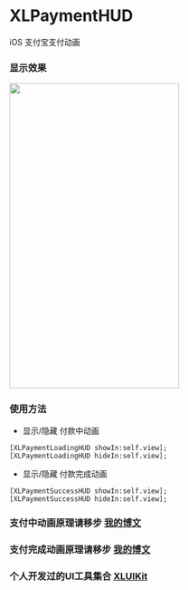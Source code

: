 # XLPaymentHUD
iOS 支付宝支付动画

### 显示效果

<img src="https://github.com/mengxianliang/XLPaymentHUD/blob/master/GIF/1.gif" width=300 height=538 />

### 使用方法

* 显示/隐藏 付款中动画
```objc
[XLPaymentLoadingHUD showIn:self.view];
[XLPaymentLoadingHUD hideIn:self.view];
```
* 显示/隐藏 付款完成动画
```objc
[XLPaymentSuccessHUD showIn:self.view];
[XLPaymentSuccessHUD hideIn:self.view];
```

### 支付中动画原理请移步 [我的博文](http://blog.csdn.net/u013282507/article/details/70208141)

### 支付完成动画原理请移步 [我的博文](http://blog.csdn.net/u013282507/article/details/70211889)

### 个人开发过的UI工具集合 [XLUIKit](https://github.com/mengxianliang/XLUIKit)
